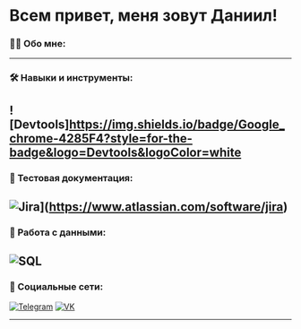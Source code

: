 # Всем привет, меня зовут Даниил!

### 👨‍💻 Обо мне:


---
### 🛠️ Навыки и инструменты:

![Devtools]https://img.shields.io/badge/Google_chrome-4285F4?style=for-the-badge&logo=Devtools&logoColor=white
---


### 📁 Тестовая документация:

![Jira](https://img.shields.io/badge/Jira-0052CC?style=for-the-badge&logo=Jira&logoColor=white)](https://www.atlassian.com/software/jira)
---

### 💾 Работа с данными:
![SQL](https://img.shields.io/badge/Microsoft_SQL_Server-CC2927?style=for-the-badge&logo=microsoft-sql-server&logoColor=white)
---

### 🤝 Социальные сети:

[![Telegram](https://img.shields.io/badge/Telegram-2CA5E0?style=for-the-badge&logo=telegram&logoColor=white)](https://t.me/mazion322)
[![VK](https://img.shields.io/badge/вконтакте-%232E87FB.svg?&style=for-the-badge&logo=vk&logoColor=white)](https://vk.com/mazion)

---

